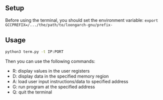 ## Setup
Before using the terminal, you should set the environment variable:
`export GCCPREFIX=/.../the/path/to/loongarch-gnu/prefix-`
## Usage
```bash
python3 term.py -t IP:PORT
```

Then you can use the following commands:
* R: display values in the user registers
* D: display data in the specified memory region
* A: load user input instructions/data to specified address
* G: run program at the specified address
* Q: quit the terminal

